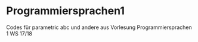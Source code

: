 # Programmiersprachen1
Codes für parametric abc und andere aus Vorlesung Programmiersprachen 1 WS 17/18
